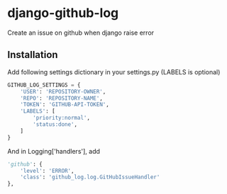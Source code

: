 # django-github-log
Create an issue on github when django raise error

## Installation
Add following settings dictionary in your settings.py (LABELS is optional)
```python
GITHUB_LOG_SETTINGS = {
    'USER': 'REPOSITORY-OWNER',
    'REPO': 'REPOSITORY-NAME',
    'TOKEN': 'GITHUB-API-TOKEN',
    'LABELS': [
        'priority:normal',
        'status:done',
    ]
}
```

And in Logging['handlers'], add
```python
'github': {
    'level': 'ERROR',
    'class': 'github_log.log.GitHubIssueHandler'
},
```
